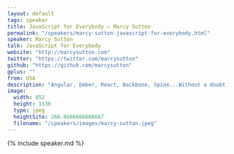```yaml
---
layout: default
tags: speaker
title: JavaScript for Everybody – Marcy Sutton
permalink: "/speakers/marcy-sutton-javascript-for-everybody.html"
speaker: Marcy Sutton
talk: JavaScript for Everybody
website: "http://marcysutton.com"
twitter: "https://twitter.com/marcysutton"
github: "https://github.com/marcysutton"
gplus: ""
from: USA
description: "Angular, Ember, React, Backbone, Spine...Without a doubt, client-side MVC frameworks are on the rise. But, did you know that without extra care, many people won't be able to use our web applications? This talk will highlight the accessibility challenges with JavaScript MVCs and propose solutions to make our apps more accessible to keyboards and assistive technology, including focus management, ARIA live regions and JavaScript testing."
image:
  width: 852
  height: 1136
  type: jpeg
  heightSite: 266.6666666666667
  filename: "/speakers/images/marcy-sutton.jpeg"
---
```


{% include speaker.md %}
